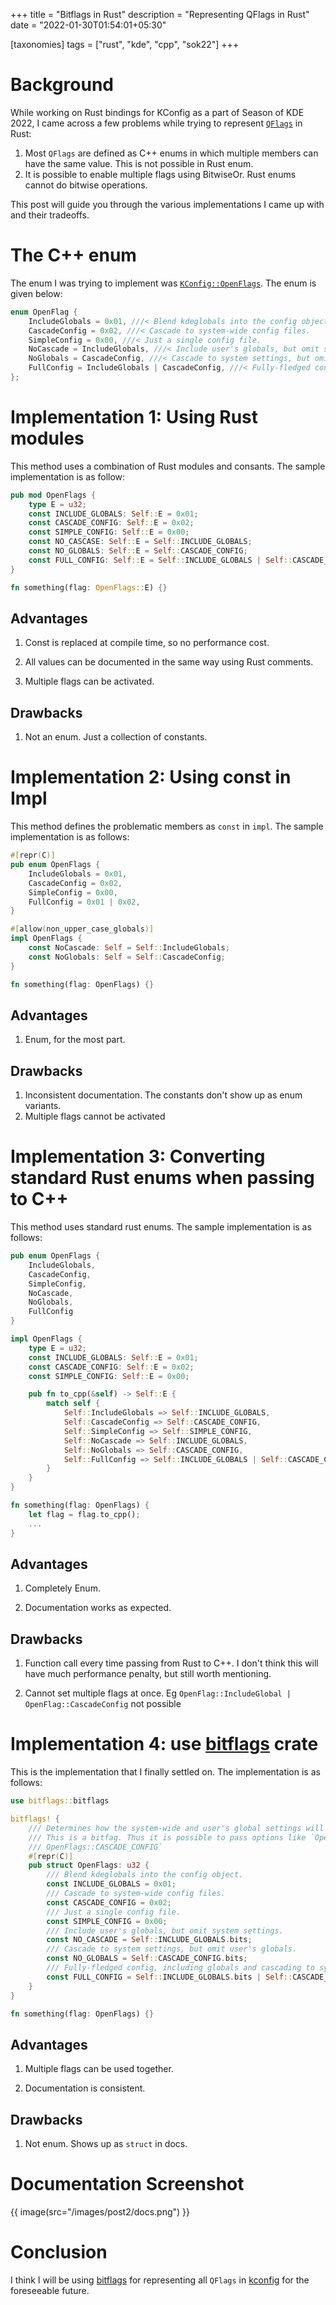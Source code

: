 +++
title = "Bitflags in Rust"
description = "Representing QFlags in Rust"
date = "2022-01-30T01:54:01+05:30"

[taxonomies]
tags = ["rust", "kde", "cpp", "sok22"]
+++

# Background

While working on Rust bindings for KConfig as a part of Season of KDE 2022, I came across a few problems while trying to represent [`QFlags`](https://doc.qt.io/qt-5/qflags.html) in Rust:

1. Most `QFlags` are defined as C++ enums in which multiple members can have the same value. This is not possible in Rust enum.
2. It is possible to enable multiple flags using BitwiseOr. Rust enums cannot do bitwise operations.

<!-- more -->

This post will guide you through the various implementations I came up with and their tradeoffs.

# The C++ enum

The enum I was trying to implement was [`KConfig::OpenFlags`](https://api.kde.org/frameworks/kconfig/html/classKConfig.html#ad1f23964bbf8c11449e92a2596d15f7e). The enum is given below:

```cpp
enum OpenFlag {
    IncludeGlobals = 0x01, ///< Blend kdeglobals into the config object.
    CascadeConfig = 0x02, ///< Cascade to system-wide config files.
    SimpleConfig = 0x00, ///< Just a single config file.
    NoCascade = IncludeGlobals, ///< Include user's globals, but omit system settings.
    NoGlobals = CascadeConfig, ///< Cascade to system settings, but omit user's globals.
    FullConfig = IncludeGlobals | CascadeConfig, ///< Fully-fledged config, including globals and cascading to system settings
};
```

# Implementation 1: Using Rust modules

This method uses a combination of Rust modules and consants. The sample implementation is as follow:

```rust
pub mod OpenFlags {
    type E = u32;
    const INCLUDE_GLOBALS: Self::E = 0x01;
    const CASCADE_CONFIG: Self::E = 0x02;
    const SIMPLE_CONFIG: Self::E = 0x00;
    const NO_CASCASE: Self::E = Self::INCLUDE_GLOBALS;
    const NO_GLOBALS: Self::E = Self::CASCADE_CONFIG;
    const FULL_CONFIG: Self::E = Self::INCLUDE_GLOBALS | Self::CASCADE_CONFIG;
}

fn something(flag: OpenFlags::E) {}
```

## Advantages

1. Const is replaced at compile time, so no performance cost.

2. All values can be documented in the same way using Rust comments.

3. Multiple flags can be activated.

## Drawbacks

1. Not an enum. Just a collection of constants.

# Implementation 2: Using const in Impl

This method defines the problematic members as `const` in `impl`. The sample implementation is as follows:

```rust
#[repr(C)]
pub enum OpenFlags {
    IncludeGlobals = 0x01,
    CascadeConfig = 0x02,
    SimpleConfig = 0x00,
    FullConfig = 0x01 | 0x02,
}

#[allow(non_upper_case_globals)]
impl OpenFlags {
    const NoCascade: Self = Self::IncludeGlobals;
    const NoGlobals: Self = Self::CascadeConfig;
}

fn something(flag: OpenFlags) {}
```

## Advantages

1. Enum, for the most part.

## Drawbacks

1. Inconsistent documentation. The constants don't show up as enum variants.
2. Multiple flags cannot be activated

# Implementation 3: Converting standard Rust enums when passing to C++

This method uses standard rust enums. The sample implementation is as follows:

```rust
pub enum OpenFlags {
    IncludeGlobals,
    CascadeConfig,
    SimpleConfig,
    NoCascade,
    NoGlobals,
    FullConfig
}

impl OpenFlags {
    type E = u32;
    const INCLUDE_GLOBALS: Self::E = 0x01;
    const CASCADE_CONFIG: Self::E = 0x02;
    const SIMPLE_CONFIG: Self::E = 0x00;

    pub fn to_cpp(&self) -> Self::E {
        match self {
            Self::IncludeGlobals => Self::INCLUDE_GLOBALS,
            Self::CascadeConfig => Self::CASCADE_CONFIG,
            Self::SimpleConfig => Self::SIMPLE_CONFIG,
            Self::NoCascade => Self::INCLUDE_GLOBALS,
            Self::NoGlobals => Self::CASCADE_CONFIG,
            Self::FullConfig => Self::INCLUDE_GLOBALS | Self::CASCADE_CONFIG,
        }
    }
}

fn something(flag: OpenFlags) {
    let flag = flag.to_cpp();
    ...
}
```

## Advantages

1. Completely Enum.

2. Documentation works as expected.

## Drawbacks

1. Function call every time passing from Rust to C++. I don't think this will have much performance penalty, but still worth mentioning.

2. Cannot set multiple flags at once. Eg `OpenFlag::IncludeGlobal | OpenFlag::CascadeConfig` not possible

# Implementation 4: use [bitflags](https://crates.io/crates/bitflags) crate

This is the implementation that I finally settled on. The implementation is as follows:

```rust
use bitflags::bitflags

bitflags! {
    /// Determines how the system-wide and user's global settings will affect the reading of the configuration.
    /// This is a bitfag. Thus it is possible to pass options like `OpenFlags::INCLUDE_GLOBALS |
    /// OpenFlags::CASCADE_CONFIG`
    #[repr(C)]
    pub struct OpenFlags: u32 {
        /// Blend kdeglobals into the config object.
        const INCLUDE_GLOBALS = 0x01;
        /// Cascade to system-wide config files.
        const CASCADE_CONFIG = 0x02;
        /// Just a single config file.
        const SIMPLE_CONFIG = 0x00;
        /// Include user's globals, but omit system settings.
        const NO_CASCADE = Self::INCLUDE_GLOBALS.bits;
        /// Cascade to system settings, but omit user's globals.
        const NO_GLOBALS = Self::CASCADE_CONFIG.bits;
        /// Fully-fledged config, including globals and cascading to system settings.
        const FULL_CONFIG = Self::INCLUDE_GLOBALS.bits | Self::CASCADE_CONFIG.bits;
    }
}

fn something(flag: OpenFlags) {}
```

## Advantages

1. Multiple flags can be used together.

2. Documentation is consistent.

## Drawbacks

1. Not enum. Shows up as `struct` in docs.

# Documentation Screenshot

{{ image(src="/images/post2/docs.png") }}

# Conclusion

I think I will be using [bitflags](https://crates.io/crates/bitflags) for representing all `QFlags` in [kconfig](https://invent.kde.org/oreki/kconfig-rs/-/tree/master) for the foreseeable future.
